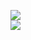 [![](https://img.shields.io/badge/Made%20With-Github%20Spray-lightgrey.svg?style=for-the-badge&logo=github)](https://github.com/Annihil/github-spray#29108)  
[![](https://i.imgur.com/2DrTn0Z.gif)](https://github.com/Annihil/github-spray)